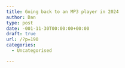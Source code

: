 ```yaml
---
title: Going back to an MP3 player in 2024
author: Dan
type: post
date: -001-11-30T00:00:00+00:00
draft: true
url: /?p=190
categories:
  - Uncategorised

---
```

